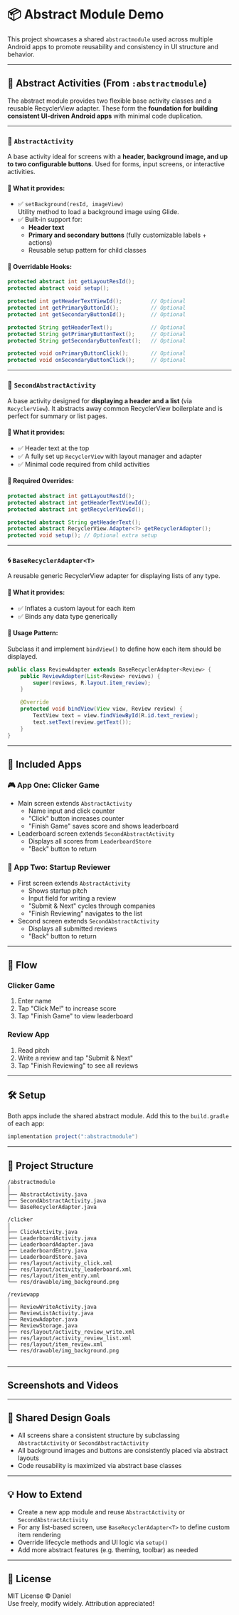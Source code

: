 # 📦 Abstract Module Demo

This project showcases a shared `abstractmodule` used across multiple Android apps to promote reusability and consistency in UI structure and behavior.

---

## 🧰 Abstract Activities (From `:abstractmodule`)

The abstract module provides two flexible base activity classes and a reusable RecyclerView adapter. These form the **foundation for building consistent UI-driven Android apps** with minimal code duplication.

---

### 🧱 `AbstractActivity`

A base activity ideal for screens with a **header, background image, and up to two configurable buttons**. Used for forms, input screens, or interactive activities.

#### 🔧 What it provides:

- ✅ `setBackground(resId, imageView)`  
  Utility method to load a background image using Glide.
- ✅ Built-in support for:
  - **Header text**
  - **Primary and secondary buttons** (fully customizable labels + actions)
  - Reusable setup pattern for child classes

#### 🧩 Overridable Hooks:

```java
protected abstract int getLayoutResId();
protected abstract void setup();

protected int getHeaderTextViewId();         // Optional
protected int getPrimaryButtonId();          // Optional
protected int getSecondaryButtonId();        // Optional

protected String getHeaderText();            // Optional
protected String getPrimaryButtonText();     // Optional
protected String getSecondaryButtonText();   // Optional

protected void onPrimaryButtonClick();       // Optional
protected void onSecondaryButtonClick();     // Optional
```

---

### 🧾 `SecondAbstractActivity`

A base activity designed for **displaying a header and a list** (via `RecyclerView`). It abstracts away common RecyclerView boilerplate and is perfect for summary or list pages.

#### 🔧 What it provides:

- ✅ Header text at the top
- ✅ A fully set up `RecyclerView` with layout manager and adapter
- ✅ Minimal code required from child activities

#### 🧩 Required Overrides:

```java
protected abstract int getLayoutResId();
protected abstract int getHeaderTextViewId();
protected abstract int getRecyclerViewId();

protected abstract String getHeaderText();
protected abstract RecyclerView.Adapter<?> getRecyclerAdapter();
protected void setup(); // Optional extra setup
```

---

### 🌀 `BaseRecyclerAdapter<T>`

A reusable generic RecyclerView adapter for displaying lists of any type.

#### 🔧 What it provides:

- ✅ Inflates a custom layout for each item
- ✅ Binds any data type generically

#### 🧩 Usage Pattern:

Subclass it and implement `bindView()` to define how each item should be displayed.

```java
public class ReviewAdapter extends BaseRecyclerAdapter<Review> {
    public ReviewAdapter(List<Review> reviews) {
        super(reviews, R.layout.item_review);
    }

    @Override
    protected void bindView(View view, Review review) {
        TextView text = view.findViewById(R.id.text_review);
        text.setText(review.getText());
    }
}
```

---

## 📱 Included Apps

### 🎮 App One: Clicker Game

- Main screen extends `AbstractActivity`
  - Name input and click counter
  - "Click" button increases counter
  - "Finish Game" saves score and shows leaderboard
- Leaderboard screen extends `SecondAbstractActivity`
  - Displays all scores from `LeaderboardStore`
  - "Back" button to return

### 📝 App Two: Startup Reviewer

- First screen extends `AbstractActivity`
  - Shows startup pitch
  - Input field for writing a review
  - "Submit & Next" cycles through companies
  - "Finish Reviewing" navigates to the list
- Second screen extends `SecondAbstractActivity`
  - Displays all submitted reviews
  - "Back" button to return

---

## 🔀 Flow

### Clicker Game
1. Enter name
2. Tap "Click Me!" to increase score
3. Tap "Finish Game" to view leaderboard

### Review App
1. Read pitch
2. Write a review and tap "Submit & Next"
3. Tap "Finish Reviewing" to see all reviews

---

## 🛠 Setup

Both apps include the shared abstract module. Add this to the `build.gradle` of each app:

```gradle
implementation project(":abstractmodule")
```

---

## 📂 Project Structure

```
/abstractmodule
│
├── AbstractActivity.java
├── SecondAbstractActivity.java
└── BaseRecyclerAdapter.java

/clicker
│
├── ClickActivity.java
├── LeaderboardActivity.java
├── LeaderboardAdapter.java
├── LeaderboardEntry.java
├── LeaderboardStore.java
├── res/layout/activity_click.xml
├── res/layout/activity_leaderboard.xml
├── res/layout/item_entry.xml
└── res/drawable/img_background.png

/reviewapp
│
├── ReviewWriteActivity.java
├── ReviewListActivity.java
├── ReviewAdapter.java
├── ReviewStorage.java
├── res/layout/activity_review_write.xml
├── res/layout/activity_review_list.xml
├── res/layout/item_review.xml
└── res/drawable/img_background.png


```
---

## Screenshots and Videos

---

## 📐 Shared Design Goals

- All screens share a consistent structure by subclassing `AbstractActivity` or `SecondAbstractActivity`
- All background images and buttons are consistently placed via abstract layouts
- Code reusability is maximized via abstract base classes
  
---

## 💡 How to Extend

- Create a new app module and reuse `AbstractActivity` or `SecondAbstractActivity`
- For any list-based screen, use `BaseRecyclerAdapter<T>` to define custom item rendering
- Override lifecycle methods and UI logic via `setup()`
- Add more abstract features (e.g. theming, toolbar) as needed
  
---

## 📜 License

MIT License © Daniel  
Use freely, modify widely. Attribution appreciated!

